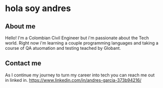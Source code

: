 # hola soy andres

## About me
Hello! I'm a Colombian Civil Engineer but i'm passionate about the Tech world. Right now i'm learning a couple programming languages and taking a course of QA atuomation and testing teached by Globant.

## Contact me
As I continue my journey to turn my career into tech you can reach me out in linked in.
https://www.linkedin.com/in/andres-garcia-373b94216/

